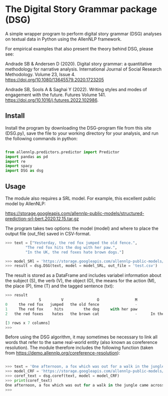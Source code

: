 # The Digital Story Grammar package (DSG)

A simple wrapper program to perform digital story grammar (DSG) analyses on textual data in Python using the AllenNLP framework. 

For empirical examples that also present the theory behind DSG, please see:

Andrade SB & Andersen D (2020). Digital story grammar: a quantitative methodology for narrative analysis. International Journal of Social Research Methodology. Volume 23, Issue 4. https://doi.org/10.1080/13645579.2020.1723205

Andrade SB, Sools A & Saghai Y (2022). Writing styles and modes of engagement with the future. Futures
Volume 141. https://doi.org/10.1016/j.futures.2022.102986.


## Install
Install the program by downloading the DSG-program file from this site (DSG.py), save the file to your working directory for your analysis, and run the following commands in python: <br/>

```python

from allennlp.predictors.predictor import Predictor
import pandas as pd
import re
import spacy
import DSG as dsg

```

##  Usage 
The module also requires a SRL model. For example, this excellent public model by AllenNLP:

https://storage.googleapis.com/allennlp-public-models/structured-prediction-srl-bert.2020.12.15.tar.gz

The program takes two options: the model (model) and where to place the output file (out_file) saved in CSV-format.

```python
>>> text = ["Yesterday, the red fox jumped the old fence.",
         "The red fox hits the dog with her paw.",
         "In the UK, the red foxes hate brown dogs."]

>>> model_SRl = 'https://storage.googleapis.com/allennlp-public-models/structured-prediction-srl-bert.2020.12.15.tar.gz'
>>> result = dsg.DSG(text, model = model_SRL, out_file = 'test.csv')
```

The result is stored as a DataFrame and includes variabel information about the subject (S), the verb (V), the object (O), the means for the action (M), the place (P), time (T) and the tagged sentence (txt):

```python
>>> result
               S         V               O                M             P               T               txt
0     the red fox   jumped   the old fence                -             -        Yesterday         [ARG0: The red fox] [V: jumped] [ARG1: the old...  
1     The red fox     hits         the dog     with her paw             -               -          The red fox jumped the old fence . [ARG0: the
2   the red foxes    hates   the brown cat                -      In the UK              -          The red fox jumped the old fence . the brown c...  

[3 rows x 7 columns]
>>> 
```

Before using the DSG algorithm, it may sometimes be necessary to link all words that refer to the same real-world entity (also known as coreference resolution). The module therefore includes the following function (taken from https://demo.allennlp.org/coreference-resolution):

```python 

>>> text = 'One afternoon, a fox which was out for a walk in the jungle came across a bunch of grapes hanging. Its mouth watered at the very sight of the grapes. The fox thought to himself that if it could get the bunch of grapes, it would be just the thing to quench its thirst in the sweltering heat of the afternoon.'
>>> model_CRF = 'https://storage.googleapis.com/allennlp-public-models/coref-spanbert-large-2020.02.27.tar.gz'
>>> coref_text = dsg.coref(text, model = model_CRF)
>>> print(coref_text)
One afternoon, a fox which was out for a walk in the jungle came across a bunch of grapes hanging. a fox which was out for a walk in the jungle's mouth watered at the very sight of a bunch of grapes hanging. a fox which was out for a walk in the jungle thought to a fox which was out for a walk in the jungle that if a fox which was out for a walk in the jungle could get a bunch of grapes hanging, a bunch of grapes hanging would be just the thing to quench a fox which was out for a walk in the jungle's thirst in the sweltering heat of the afternoon.
>>> 

```

